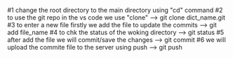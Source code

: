 #1
change the root directory to the main directory using "cd" command
#2
to use the git repo in the vs code we use "clone"
--> git clone dict_name.git
#3
to enter a new file firstly we add the file to update the commits
--> git add file_name
#4
to chk the status of the woking directory
--> git status
#5
after add the file we will commit/save the changes
--> git commit
#6
we will upload the commite file to the server using push
--> git push

